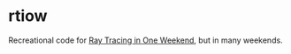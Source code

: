 # rtiow

Recreational code for [Ray Tracing in One Weekend](https://raytracing.github.io/books/RayTracingInOneWeekend.html), but in many weekends.
